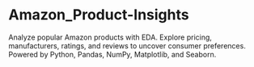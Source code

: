 # Amazon_Product-Insights
Analyze popular Amazon products with EDA. Explore pricing, manufacturers, ratings, and reviews to uncover consumer preferences. Powered by Python, Pandas, NumPy, Matplotlib, and Seaborn.
